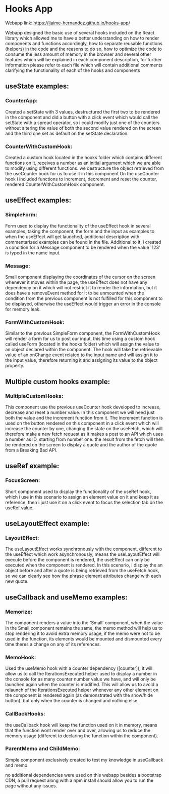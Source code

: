 # Hooks App

Webapp link: https://ljaime-hernandez.github.io/hooks-app/

Webapp designed the basic use of several hooks included on the React library which allowed me to have
a better understanding on how to render components and functions accordingly, how to separate reusable 
functions (helpers) in the code and the reasons to do so, how to optimize the code to consume the less
amount of memory in the browser and several other features which will be explained in each component 
description, for further information please refer to each file which will contain additional comments 
clarifying the functionality of each of the hooks and components

## useState examples:

### CounterApp:

Created a setState with 3 values, destructured the first two to be rendered in the component
and did a button with a click event which would call the setState with a spread operator, so
i could modify just one of the counters without altering the value of both the second value
rendered on the screen and the third one set as default on the setState declaration.

### CounterWithCustomHook:

Created a custom hook located in the hooks folder which contains different functions on it, 
receives a number as an initial argument which we are able to modify using different functions.
we destructure the object retrieved from the useCounter hook for us to use it in this component
On the useCounter hook i included functions to increment, decrement and reset the counter, rendered
CounterWithCustomHook component.

## useEffect examples:

### SimpleForm:

Form used to display the functionality of the useEffect hook in several examples, taking the component,
the form and the input as examples to when the useEffect will get launched, additional description with
commentarized examples can be found in the file. Additional to it, i created a condition for a Message
component to be rendered when the value '123' is typed in the name input.

### Message:

Small component displaying the coordinates of the cursor on the screen whenever it moves within the page,
the useEffect does not have any dependency on it which will not restrict it to render the information, 
but it does have a removeEvent method for it to be unmounted when the condition from the previous component
is not fulfilled for this component to be displayed, otherwise the useEffect would trigger an error in the
console for memory leak.

### FormWithCustomHook:

Similar to the previous SimpleForm component, the FormWithCustomHook will render a form for us to post our 
input, this time using a custom hook called useForm (located in the hooks folder) which will assign the value 
to an object declared within the component. The hook will take the retrievable value of an onChange event 
related to the input name and will assign it to the input value, therefore returning it and assigning its value
to the object property.

## Multiple custom hooks example:

### MultipleCustomHooks:

This component use the previous useCounter hook developed to increase, decrease and reset a number value. 
In this component we will need just both the value and the increment function from it. The increment function is 
used on the button rendered on this component in a click event which will increase the counter by one, changing 
the state on the useFetch, which will therefore make a new fetch request as it makes a post to an API which
uses a number as ID, starting from number one. the result from the fetch will then be rendered on the screen
to display a quote and the author of the quote from a Breaking Bad API.

## useRef example:

### FocusScreen:

Short component used to display the functionality of the useRef hook, which i use in this scenario to assign an element
value on it and keep it as reference, then i just use it on a click event to focus the selection tab on the useRef value.

## useLayoutEffect example:

### LayoutEffect:

The useLayoutEffect works synchronously with the component, different to the useEffect which work asynchronously, means 
the useLayoutEffect will execute before the component is rendered, the useEffect can only be executed when the component
is rendered. In this scenario, i display the an object before and after a quote is being retrieved from the useFetch 
hook, so we can clearly see how the phrase element attributes change with each new quote.

## useCallback and useMemo examples:

### Memorize:

The component renders a value into the 'Small' component, when the value in the Small component remains the same, the memo
method will help us to stop rendering it to avoid extra memory usage, if the memo were not to be used in the function, 
its elements would be mounted and dismounted every time theres a change on any of its references.

### MemoHook:

Used the useMemo hook with a counter dependency ([counter]), it will allow us to call the IterationsExecuted helper used 
to display a number in the console for as many counter number value we have, and will only be launched again when the 
counter is modified. This will allow us to avoid a relaunch of the IterationsExecuted helper whenever any other element 
on the component is rendered again (as demonstrated with the show/hide button), but only when the counter is changed 
and nothing else.

### CallBackHooks:

the useCallback hook will keep the function used on it in memory, means that the function wont render over and over, 
allowing us to reduce the memory usage (different to declaring the function within the component).

### ParentMemo and ChildMemo:

Simple component exclusively created to test my knowledge in useCallback and memo.



no additional dependencies were used on this webapp besides a bootstrap CDN, a pull request along with a npm install
should allow you to run the page without any issues.